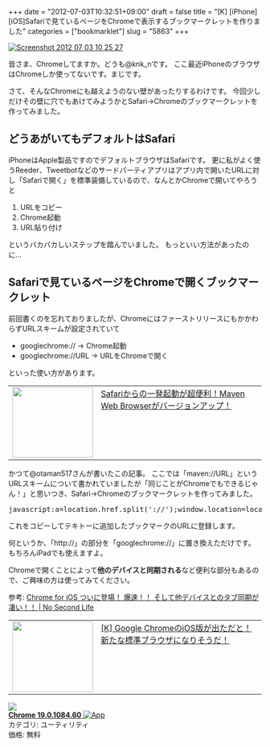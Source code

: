+++
date = "2012-07-03T10:32:51+09:00"
draft = false
title = "[K] [iPhone][iOS]Safariで見ているページをChromeで表示するブックマークレットを作りました"
categories = ["bookmarklet"]
slug = "5863"
+++

<div class="center"><a href="http://knk-n.com/wp-content/uploads/2012/07/screenshot_2012-07-03_10.25.27.jpg"><img src="http://knk-n.com/wp-content/uploads/2012/07/screenshot_2012-07-03_10.25.27.jpg" alt="Screenshot 2012 07 03 10 25 27" title="screenshot_2012-07-03_10.25.27.jpg" border="0" width="" height="" /></a></div>

皆さま、Chromeしてますか。どうも@knk_nです。
ここ最近iPhoneのブラウザはChromeしか使ってないです。まじです。

さて、そんなChromeにも越えようのない壁があったりするわけです。
今回少しだけその壁に穴でもあけてみようかとSafari→Chromeのブックマークレットを作ってみました。<!--more--><h2>どうあがいてもデフォルトはSafari</h2>
iPhoneはApple製品ですのでデフォルトブラウザはSafariです。
更に私がよく使うReeder、Tweetbotなどのサードパーティアプリはアプリ内で開いたURLに対し「Safariで開く」を標準装備しているので、なんとかChromeで開いてやろうと
<ol>
<li>URLをコピー</li>
<li>Chrome起動</li>
<li>URL貼り付け</li>
</ol>
というバカバカしいステップを踏んでいました。
もっといい方法があったのに…

<h2>Safariで見ているページをChromeで開くブックマークレット</h2>
前回書くのを忘れておりましたが、ChromeにはファーストリリースにもかかわらずURLスキームが設定されていて
<ul>
<li>googlechrome://  → Chrome起動</li>
<li>googlechrome://URL → URLをChromeで開く</li>
</ul>
といった使い方があります。

<table width="100%"><td valign="top" width="160"><a href="http://diwao.com/2011/09/safarimaven-web-browser.html" target="_blank"><img border="0" src="http://capture.heartrails.com/160x140/border?http://diwao.com/2011/09/safarimaven-web-browser.html" alt="" width="160" height="140" /></a></td><td valign="top"><a  href="http://diwao.com/2011/09/safarimaven-web-browser.html" target="_blank">Safariからの一発起動が超便利！Maven Web Browserがバージョンアップ！</a><script type="text/javascript">var url = "http://diwao.com/2011/09/safarimaven-web-browser.html";</script><script src="http://api.b.st-hatena.com/entry.count?url=http://diwao.com/2011/09/safarimaven-web-browser.html&callback=hatebTxt"></script>
</td></table>
かつて@otaman517さんが書いたこの記事。
ここでは「maven://URL」というURLスキームについて書かれていましたが「同じことがChromeでもできるじゃん！」と思いつき、Safari→Chromeのブックマークレットを作ってみました。
<pre class="brush:js;">
javascript:a=location.href.split('://');window.location=location.href.replace(a[0],'googlechrome');
</pre>
これをコピーしてテキトーに追加したブックマークのURLに登録します。

何というか、「http://」の部分を「googlechrome://」に置き換えただけです。
もちろんiPadでも使えますよ。

Chromeで開くことによって<strong>他のデバイスと同期される</strong>など便利な部分もあるので、ご興味の方は使ってみてください。

参考: <a  href="http://www.ttcbn.net/no_second_life/archives/23982" target="_blank">Chrome for iOS ついに登場！ 爆速！！ そして他デバイスとのタブ同期が凄い！！ | No Second Life</a><script type="text/javascript">var url = "http://www.ttcbn.net/no_second_life/archives/23982";</script><script src="http://api.b.st-hatena.com/entry.count?url=http://www.ttcbn.net/no_second_life/archives/23982&callback=hatebTxt"></script>
<table width="100%"><td valign="top" width="160"><a href="http://knk-n.com/2012/06/29/google-chrome-iphone/" target="_blank"><img border="0" src="http://capture.heartrails.com/160x140/border?http://knk-n.com/2012/06/29/google-chrome-iphone/" alt="" width="160" height="140" /></a></td><td valign="top"><a  href="http://knk-n.com/2012/06/29/google-chrome-iphone/" target="_blank">[K] Google ChromeのiOS版が出ただと！ 新たな標準ブラウザになりそうだ！</a><script type="text/javascript">var url = "http://knk-n.com/2012/06/29/google-chrome-iphone/";</script><script src="http://api.b.st-hatena.com/entry.count?url=http://knk-n.com/2012/06/29/google-chrome-iphone/&callback=hatebTxt"></script>
</td></table>

<table class="appstorehelper"><a href="http://itunes.apple.com/jp/app/chrome/id535886823?mt=8&uo=4" rel="nofollow" target="_blank"><img class="appstorehelper_appicn" src="http://a4.mzstatic.com/us/r1000/083/Purple/v4/73/f3/c5/73f3c5b2-e4fe-6d27-78a3-8bfe172ee9fc/owDbNMXqwkLZaQGxTG2Tug-temp-upload.vdxyyzzi.png" /></a><div class="appstorehelper_text"><a href="http://itunes.apple.com/jp/app/chrome/id535886823?mt=8&uo=4" rel="nofollow" target="_blank"><b>Chrome 19.0.1084.60</b> <img alt="App" src="http://ax.phobos.apple.com.edgesuite.net/ja_jp/images/web/linkmaker/badge_appstore-sm.gif" style="vertical-align: text-bottom;" /></b></a><br />カテゴリ: ユーティリティ<br />価格: 無料<br clear="all" /></div>
</table>
